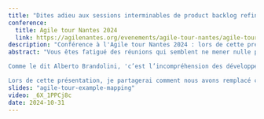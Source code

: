 ```yaml
---
title: "Dites adieu aux sessions interminables de product backlog refinement avec l'Example Mapping"
conference: 
  title: Agile tour Nantes 2024
  link: https://agilenantes.org/evenements/agile-tour-nantes/agile-tour-nantais-2024/
description: "Conférence à l'Agile tour Nantes 2024 : lors de cette présentation, je partagerai comment nous avons remplacé ces réunions par un atelier beaucoup plus productif : l'Example Mapping. Grâce à cet outil simple et efficace, nous avons réussi à clarifier les besoins et à construire notre backlog de manière collaborative."
abstract: "Vous êtes fatigué des réunions qui semblent ne mener nulle part ? J'ai souvent ressenti cette frustration lors de sessions de product refinement. Ces réunions se transformaient souvent en débats sans fin où il était très compliqué de rester concentré jusqu’à la fin.

Comme le dit Alberto Brandolini, 'c’est l’incompréhension des développeur·euse·s qui part en production'. Si les développeur·euse·s ne comprennent pas ce qui est attendu, il y a de fortes chances que les fonctionnalités livrées soient incorrectes.

Lors de cette présentation, je partagerai comment nous avons remplacé ces réunions par un atelier beaucoup plus productif : l'Example Mapping. Grâce à cet outil simple et efficace, nous avons réussi à clarifier les besoins et à construire notre backlog de manière collaborative."
slides: "agile-tour-example-mapping"
video: _6X_1PPCj8c
date: 2024-10-31
---
```

